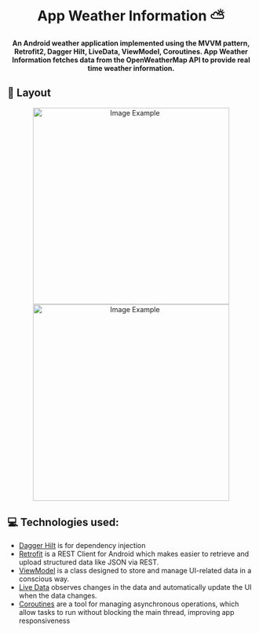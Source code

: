 <h1 align="center" style="font-weight: bold;">App Weather Information ⛅</h1>

<p align="center">
    <b>An Android weather application implemented using the MVVM pattern, Retrofit2, 
      Dagger Hilt, LiveData, ViewModel, Coroutines. App Weather Information
      fetches data from the OpenWeatherMap API to provide real time weather information.  </b>
</p>

<h2 id="layout">🎨 Layout</h2>

<p align="center">
    <img src="../.github/example.png" alt="Image Example" width="400px">
    <img src="../.github/example.png" alt="Image Example" width="400px">
</p>

<h2 id="technologies">💻 Technologies used:</h2>

- <a href="https://dagger.dev/hilt/">Dagger Hilt</a> is for dependency injection
- <a href="https://square.github.io/retrofit/">Retrofit</a> is a REST Client for Android which makes easier to retrieve and upload structured data like JSON via REST.
- <a href="https://developer.android.com/topic/libraries/architecture/viewmodel">ViewModel</a> is a class designed to store and manage UI-related data in a conscious way.
- <a href="https://developer.android.com/topic/libraries/architecture/livedata">Live Data</a> observes changes in the data and automatically update the UI when the data changes.
- <a href="https://kotlinlang.org/docs/reference/coroutines-overview.html">Coroutines</a> are a tool for managing asynchronous operations, which allow tasks to run without blocking
  the main thread, improving app responsiveness
